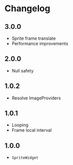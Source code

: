 # Changelog

## 3.0.0

+ Sprite frame translate
+ Performance improvements

## 2.0.0

+ Null safety

## 1.0.2

+ Resolve ImageProviders

## 1.0.1

+ Looping
+ Frame local interval

## 1.0.0

+ `SpriteWidget`
